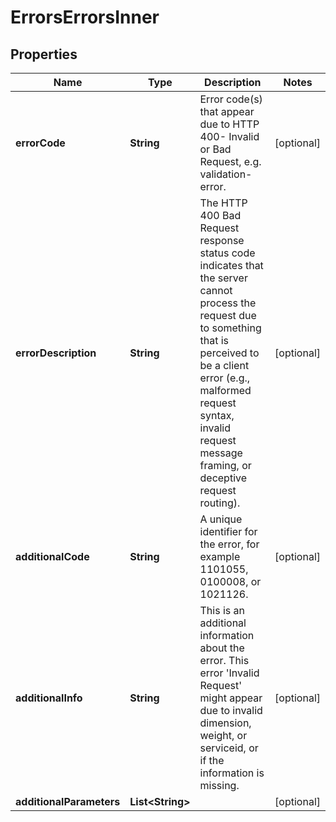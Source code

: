 

# ErrorsErrorsInner


## Properties

| Name | Type | Description | Notes |
|------------ | ------------- | ------------- | -------------|
|**errorCode** | **String** | Error code(s) that appear due to HTTP  400- Invalid or Bad Request, e.g. validation-error. |  [optional] |
|**errorDescription** | **String** | The HTTP 400 Bad Request response status code indicates that the server cannot process the request due to something that is perceived to be a client error (e.g., malformed request syntax, invalid request message framing, or deceptive request routing). |  [optional] |
|**additionalCode** | **String** | A unique identifier for the error, for example 1101055, 0100008, or 1021126. |  [optional] |
|**additionalInfo** | **String** | This is an additional information about the error. This error &#39;Invalid Request&#39; might appear due to invalid dimension, weight, or serviceid, or if the information is missing. |  [optional] |
|**additionalParameters** | **List&lt;String&gt;** |  |  [optional] |



